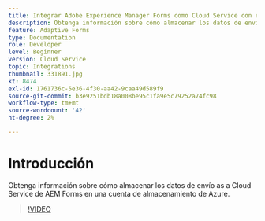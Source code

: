 ```yaml
---
title: Integrar Adobe Experience Manager Forms como Cloud Service con el almacenamiento de Azure
description: Obtenga información sobre cómo almacenar los datos de envío de AEM Forms en una cuenta de almacenamiento de Azure.
feature: Adaptive Forms
type: Documentation
role: Developer
level: Beginner
version: Cloud Service
topic: Integrations
thumbnail: 331891.jpg
kt: 8474
exl-id: 1761736c-5e36-4f30-aa42-9caa49d589f9
source-git-commit: b3e9251bdb18a008be95c1fa9e5c79252a74fc98
workflow-type: tm+mt
source-wordcount: '42'
ht-degree: 2%

---
```


# Introducción

Obtenga información sobre cómo almacenar los datos de envío as a Cloud Service de AEM Forms en una cuenta de almacenamiento de Azure.

>[!VIDEO](https://video.tv.adobe.com/v/336028?quality=12&learn=on)
